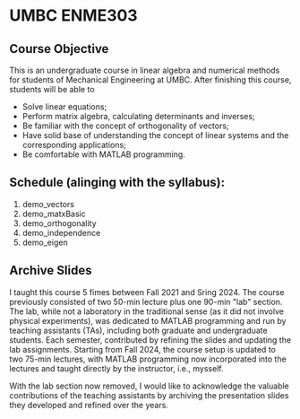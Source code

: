 # UMBC ENME303

## Course Objective
This is an undergraduate course in linear algebra and numerical methods for students of Mechanical Engineering at UMBC. After finishing this course, students will be able to
* Solve linear equations;
* Perform matrix algebra, calculating determinants and inverses;
* Be familiar with the concept of orthogonality of vectors;
* Have solid base of understanding the concept of linear systems and the corresponding applications;
* Be comfortable with MATLAB programming.


## Schedule (alinging with the syllabus):
1. demo_vectors
2. demo_matxBasic
3. demo_orthogonality
4. demo_independence
5. demo_eigen


## Archive Slides
I taught this course 5 fimes between Fall 2021 and Sring 2024. The course previously consisted of two 50-min lecture plus one 90-min "lab" section. The lab, while not a laboratory in the traditional sense (as it did not involve physical experiments), was dedicated to MATLAB programming and run by teaching assistants (TAs), including both graduate and undergraduate students. Each semester, contributed by refining the slides and updating the lab assignments. Starting from Fall 2024, the course setup is updated to two 75-min lectures, with MATLAB programming now incorporated into the lectures and taught directly by the instructor, i.e., mysself.

With the lab section now removed, I would like to acknowledge the valuable contributions of the teaching assistants by archiving the presentation slides they developed and refined over the years.




